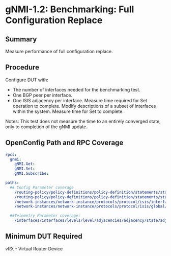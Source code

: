 # gNMI-1.2: Benchmarking: Full Configuration Replace 

## Summary

Measure performance of full configuration replace.

## Procedure

Configure DUT with:
 - The number of interfaces needed for the benchmarking test.
 - One BGP peer per interface.
 - One ISIS adjacency per interface.
Measure time required for Set operation to complete. 
Modify descriptions of a subset of interfaces within the system.
Measure time for Set to complete.

Notes:
This test does not measure the time to an entirely converged state, only to completion of the gNMI update.

## OpenConfig Path and RPC Coverage

```yaml
rpcs:
  gnmi:
    gNMI.Get:
    gNMI.Set:
    gNMI.Subscribe:

paths:
  ## Config Parameter coverage
    /routing-policy/policy-definitions/policy-definition/statements/statement/actions/bgp-actions/config/set-med:
    /routing-policy/policy-definitions/policy-definition/statements/statement/actions/bgp-actions/set-as-path-prepend/config/repeat-n:
    /network-instances/network-instance/protocols/protocol/isis/interfaces/interface/levels/level/afi-safi/af/state/metric:
    /network-instances/network-instance/protocols/protocol/isis/global/lsp-bit/overload-bit/state/set-bit:

  ##Telemetry Parameter coverage:
    /interfaces/interfaces/levels/level/adjacencies/adjacency/state/adjacency-state:
```

## Minimum DUT Required

vRX - Virtual Router Device



